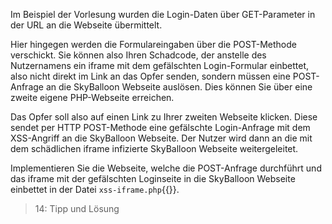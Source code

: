 Im Beispiel der Vorlesung wurden die Login-Daten über GET-Parameter in der URL an die Webseite übermittelt.

Hier hingegen werden die Formulareingaben über die POST-Methode verschickt. Sie können also Ihren Schadcode, der 
anstelle des Nutzernamens ein iframe mit dem gefälschten Login-Formular einbettet, 
also nicht direkt im Link an das Opfer senden, sondern müssen eine POST-Anfrage an die SkyBalloon Webseite auslösen. 
Dies können Sie über eine zweite eigene PHP-Webseite erreichen. 

Das Opfer soll also auf einen Link zu Ihrer zweiten Webseite klicken. 
Diese sendet per HTTP POST-Methode eine gefälschte Login-Anfrage mit dem XSS-Angriff an die SkyBalloon Webseite.
Der Nutzer wird dann an die mit dem schädlichen iframe infizierte SkyBalloon Webseite weitergeleitet.

Implementieren Sie die Webseite, welche die POST-Anfrage durchführt und das iframe mit der gefälschten Loginseite
in die SkyBalloon Webseite einbettet in der Datei `xss-iframe.php`{{}}.

>14: Tipp und Lösung